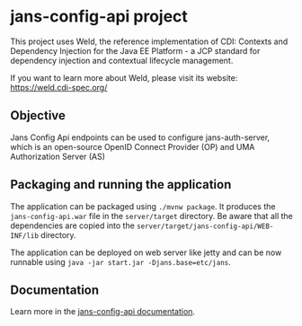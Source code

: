 # jans-config-api project

This project uses Weld, the reference implementation of CDI: Contexts and Dependency Injection for the Java EE Platform - a JCP standard for dependency injection and contextual lifecycle management.

If you want to learn more about Weld, please visit its website: https://weld.cdi-spec.org/

## Objective

Jans Config Api endpoints can be used to configure jans-auth-server, which is an open-source OpenID Connect Provider (OP) and UMA Authorization Server (AS)

## Packaging and running the application

The application can be packaged using `./mvnw package`.
It produces the `jans-config-api.war` file in the `server/target` directory.
Be aware that all the dependencies are copied into the `server/target/jans-config-api/WEB-INF/lib` directory.

The application can be deployed on web server like jetty and can be now runnable using `java -jar start.jar -Djans.base=etc/jans`.

## Documentation
Learn more in the [jans-config-api documentation](https://gluu.org/swagger-ui/?url=https://raw.githubusercontent.com/JanssenProject/jans-config-api/master/docs/jans-config-api-swagger.yaml).
